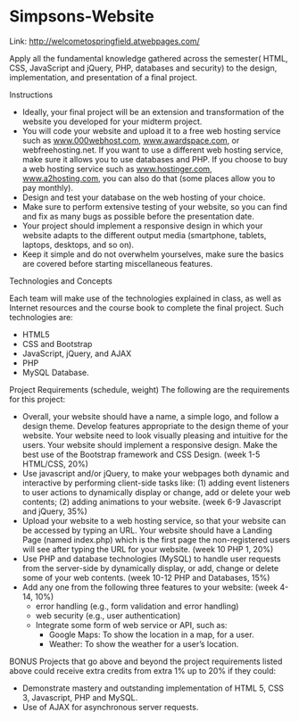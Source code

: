 # Simpsons-Website

Link: http://welcometospringfield.atwebpages.com/


Apply all the fundamental knowledge gathered across the semester( HTML, CSS, JavaScript and jQuery, PHP, databases and security) to the design, implementation, and presentation of a final project.

Instructions
- Ideally, your final project will be an extension and transformation of the website you developed for your midterm project.
- You will code your website and upload it to a free web hosting service such as www.000webhost.com, www.awardspace.com, or webfreehosting.net. If you want to use a different web hosting service, make sure it allows you to use databases and PHP. If you choose to buy a web hosting service such as  www.hostinger.com, www.a2hosting.com, you can also do that (some places allow you to pay monthly).
- Design and test your database on the web hosting of your choice. 
- Make sure to perform extensive testing of your website, so you can find and fix as many bugs as possible before the presentation date.
- Your project should implement a responsive design in which your website adapts to the different output media (smartphone, tablets, laptops, desktops, and so on).
- Keep it simple and do not overwhelm yourselves, make sure the basics are covered before starting miscellaneous features.

Technologies and Concepts

Each team will make use of the technologies explained in class, as well as Internet resources and the course book to complete the final project. Such technologies are:
- HTML5
- CSS and Bootstrap
- JavaScript, jQuery, and AJAX
- PHP
- MySQL Database.

Project Requirements (schedule, weight)
The following are the requirements for this project:
- Overall, your website should have a name, a simple logo, and follow a design theme. Develop features appropriate to the design theme of your website. Your website need to look visually pleasing and intuitive for the users. Your website should implement a responsive design. Make the best use of the Bootstrap framework and CSS Design. (week 1-5 HTML/CSS, 20%)
- Use javascript and/or jQuery, to make your webpages both dynamic and interactive by performing client-side tasks like: (1) adding event listeners to user actions to dynamically display or change, add or delete your web contents; (2) adding animations to your website. (week 6-9 Javascript and jQuery, 35%)
- Upload your website to a web hosting service, so that your website can be accessed by typing an URL. Your website should have a Landing Page (named index.php) which is the first page the non-registered users will see after typing the URL for your website. (week 10 PHP 1, 20%)
- Use PHP and database technologies (MySQL) to handle user requests from the server-side by dynamically display, or add, change or delete some of your web contents. (week 10-12 PHP and Databases, 15%) 
- Add any one from the following three features to your website: (week 4-14, 10%) 
  - error handling (e.g., form validation and error handling)
  - web security (e.g., user authentication)
  - Integrate some form of web service or API, such as: 
    - Google Maps: To show the location in a map, for a user.
    - Weather: To show the weather for a user’s location.

BONUS Projects that go above and beyond the project requirements listed above could receive extra credits from extra 1% up to 20% if they could:
- Demonstrate mastery and outstanding implementation of HTML 5,  CSS 3, Javascript, PHP and MySQL.
- Use of AJAX for asynchronous server requests.
